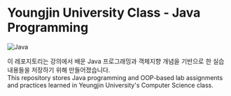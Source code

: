 # Youngjin University Class - Java Programming
![Java](https://img.shields.io/badge/Java-8-red)


이 레포지토리는 강의에서 배운 Java 프로그래밍과 객체지향 개념을 기반으로 한 실습 내용들을 저장하기 위해 만들어졌습니다. <br>
This repository stores Java programming and OOP-based lab assignments and practices learned in Yeungjin University's Computer Science class.
